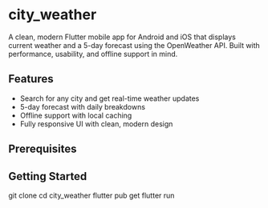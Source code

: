 # city_weather

A clean, modern Flutter mobile app for Android and iOS that displays current weather and a 5-day forecast using the OpenWeather API. Built with performance, usability, and offline support in mind.


## Features
-  Search for any city and get real-time weather updates
-  5-day forecast with daily breakdowns
-  Offline support with local caching
- Fully responsive UI with clean, modern design


## Prerequisites


## Getting Started

git clone
cd city_weather
flutter pub get
flutter run

